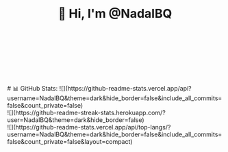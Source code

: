 <br><br><br> 
<h1 align="center">
	<p>👋 Hi, I'm @NadalBQ</p>
	<br><br>
</h1>
<br><br>
# 📊 GitHub Stats:
![](https://github-readme-stats.vercel.app/api?username=NadalBQ&theme=dark&hide_border=false&include_all_commits=false&count_private=false)<br/>
![](https://github-readme-streak-stats.herokuapp.com/?user=NadalBQ&theme=dark&hide_border=false)<br/>
![](https://github-readme-stats.vercel.app/api/top-langs/?username=NadalBQ&theme=dark&hide_border=false&include_all_commits=false&count_private=false&layout=compact)
